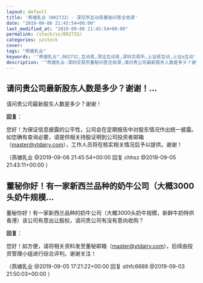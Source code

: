 ```yaml
---
layout: default
title: '燕塘乳业（002732）- 深交所互动易董秘问答全收录'
date: "2019-09-08 21:45:54+00:00"
last_modified_at: "2019-09-08 21:45:54+00:00"
permalink: /stock/sz/002732/
categories: szstock
cover: 
tags: "燕塘乳业"
keywords: '"燕塘乳业",002732,互动易,深证互动易,深圳交易所,上证易互动,上证e互动'
description: '"燕塘乳业-深圳交易所董秘问答全收录,请问贵公司最新股东人数是多少？谢谢！"'
---
```


## 请问贵公司最新股东人数是多少？谢谢！...

请问贵公司最新股东人数是多少？谢谢！

**回复**：

您好！为保证信息披露的公平性，公司会在定期报告中对股东情况作出统一披露。如您确有查询必要，请提供相关持股证明到公司投资者邮箱（master@ytdairy.com），工作人员将在核实相关情况后予以提供。谢谢！ 

（燕塘乳业  @2019-09-08 21:45:54+00:00 回复 chhsz  @2019-09-05 21:43:11+00:00 ）

## 董秘你好！有一家新西兰品种的奶牛公司（大概3000头奶牛规模...

董秘你好！有一家新西兰品种的奶牛公司（大概3000头奶牛规模，新鲜牛奶特供香港）该公司有意出让股权，请问贵公司有没有意向收购？

**回复**：

您好！如方便，请将相关资料发至董秘邮箱（master@ytdairy.com），后续由投资管理小组进行综合评判。谢谢关注！ 

（燕塘乳业  @2019-09-05 17:21:22+00:00 回复 sthfc6688  @2019-09-03 21:50:03+00:00 ）

